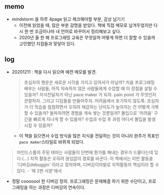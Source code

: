 ## memo
- mindstorm 을 하루 4page 읽고 체크해야할 부분, 감상 남기기
  - 이전에 읽었을 때, 많은 부분 감명을 받았다. 책에 직접 메모로 남겨두었지만 다시 한 번 조금이나마 내 언어로 바꾸어서 정리해보고 싶다. 
  - 2020년 올 한 해 프로그래밍 교육은 무엇일까 어떻게 하면 더 잘할 수 있을까 고민했던 지점들과 맞닿아 있다. 

## log
- 20201211 : 책을 다시 읽으며 예전 메모를 발견.
  > 초심자의 행운은 새로운 시각을 가지고 있어서가 아닐까? 처음 프로그래밍 배우는 사람들, 아직 익숙하지 않은 사람들에게 수업할 때 이 장점을 살릴 수 있을까?
  > 지식전달자가 아닌 pace maker 가 되자. pain point 가 무엇인지 관찰하자. 그리고 디딤돌을 만들어주자. 어려움에서 포기하지 않도록.
  > 초심자가 더 학습을 점점하면서 오히려 체감하는 난이도가 높아지는 건 어떻게 극복할 수 있을까? 돌파하려면 경험을 계속 쌓는 것뿐일까? 몰입으로 '어려움' 구간을 빠르게 지나게 할 수 있을까? 수업과 수업 후 과정 어디서 몰입을 발생시킬 수 있을까?
  - 이 책을 읽으면서 수업 방식을 많은 지식을 전달하는 것이 아니라 완주가 목표인 `pace maker`스타일로 바뀌게 되었다. 
> 마인드스톰의 주된 테마는 사람들이 단번에 뭔가를 해내는 경우가 드물다는데 있다.(...) 지적 활동은 오히려 끊임없이 경로를 바꾼다. 이 책에서는 이런 활동을 '디버깅debuggin' 이라고 정의하며, 디버깅이야발로 지적활동의 핵심이라 할 수 있다.   - '제 2판 서문'에서
- 정말 cooooool 한 디버깅 정의. 프로그래밍은 문제해결 하기 위한 수단이고, 프로그래밍을 하는 과정은 디버깅의 연속이다. 

